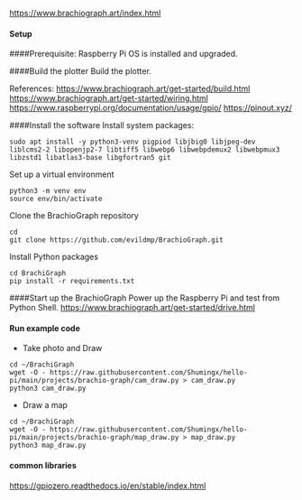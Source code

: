 https://www.brachiograph.art/index.html

#### Setup

####Prerequisite:
Raspberry Pi OS is installed and upgraded.

####Build the plotter
Build the plotter.

References:
https://www.brachiograph.art/get-started/build.html
https://www.brachiograph.art/get-started/wiring.html
https://www.raspberrypi.org/documentation/usage/gpio/
https://pinout.xyz/

####Install the software
Install system packages:
```
sudo apt install -y python3-venv pigpiod libjbig0 libjpeg-dev liblcms2-2 libopenjp2-7 libtiff5 libwebp6 libwebpdemux2 libwebpmux3 libzstd1 libatlas3-base libgfortran5 git
```
Set up a virtual environment
```
python3 -m venv env
source env/bin/activate
```
Clone the BrachioGraph repository
```
cd
git clone https://github.com/evildmp/BrachioGraph.git
```
Install Python packages
```
cd BrachiGraph
pip install -r requirements.txt
```

####Start up the BrachioGraph
Power up the Raspberry Pi and test from Python Shell.
https://www.brachiograph.art/get-started/drive.html

#### Run example code
- Take photo and Draw
```
cd ~/BrachiGraph
wget -O - https://raw.githubusercontent.com/Shumingx/hello-pi/main/projects/brachio-graph/cam_draw.py > cam_draw.py
python3 cam_draw.py
```

- Draw a map
```
cd ~/BrachiGraph
wget -O - https://raw.githubusercontent.com/Shumingx/hello-pi/main/projects/brachio-graph/map_draw.py > map_draw.py
python3 map_draw.py
```










#### common libraries
https://gpiozero.readthedocs.io/en/stable/index.html
